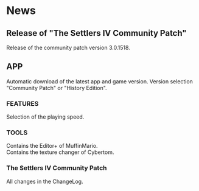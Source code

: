 # News
## Release of "The Settlers IV Community Patch" 

Release of the community patch version 3.0.1518.

## APP 
Automatic download of the latest app and game version. 
Version selection "Community Patch" or "History Edition".

### FEATURES
Selection of the playing speed.

### TOOLS
Contains the Editor+ of MuffinMario.  
Contains the texture changer of Cybertom.  

### The Settlers IV Community Patch
All changes in the ChangeLog.
